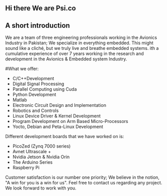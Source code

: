 ## Hi there We are Psi.co 

## A short introduction 

We are a team of three engineering professionals working in the Avionics Industry in Pakistan; We specialize in everything embedded. This might sound like a cliché, but we truly live and breathe embedded systems.
ith a cumulative experience of over 7 years working in the research and development in the Avionics & Embedded system Industry.

#What we offer:
- C/C++Development
- Digital Signal Processing
- Parallel Computing using Cuda
- Python Development
- Matlab
- Electronic Circuit Design and Implementation
- Robotics and Controls
- Linux Device Driver & Kernel Development
- Program Development on Arm Based Micro-Processors
- Yocto, Debian and Peta-Linux Development


Different development boards that we have worked on is:
- PicoZed (Zynq 7000 series)
- Avnet Ultrascale +
- Nvidia Jetson & Nvidia Orin
- The Arduino Series
- Raspberry Pi

Customer satisfaction is our number one priority; We believe in the notion, "A win for you is a win for us". Feel free to contact us regarding any project. We look forward to work with you.
